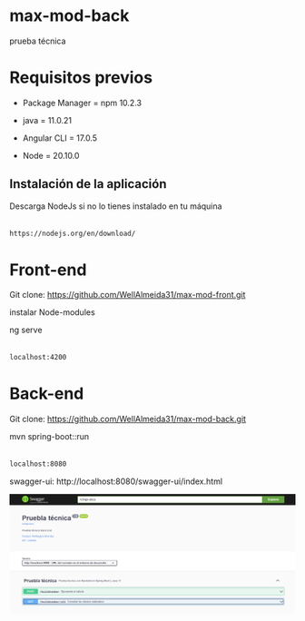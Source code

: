 # max-mod-back
prueba técnica

# Requisitos previos

* Package Manager = npm 10.2.3

* java = 11.0.21

* Angular CLI = 17.0.5

* Node = 20.10.0

## Instalación de la aplicación

Descarga NodeJs si no lo tienes instalado en tu máquina

```sh

https://nodejs.org/en/download/

```
# Front-end
Git clone: https://github.com/WellAlmeida31/max-mod-front.git

instalar Node-modules

ng serve

```sh

localhost:4200

```

# Back-end

Git clone: https://github.com/WellAlmeida31/max-mod-back.git

mvn spring-boot::run

```sh

localhost:8080

```

swagger-ui: http://localhost:8080/swagger-ui/index.html

![img.png](img.png)